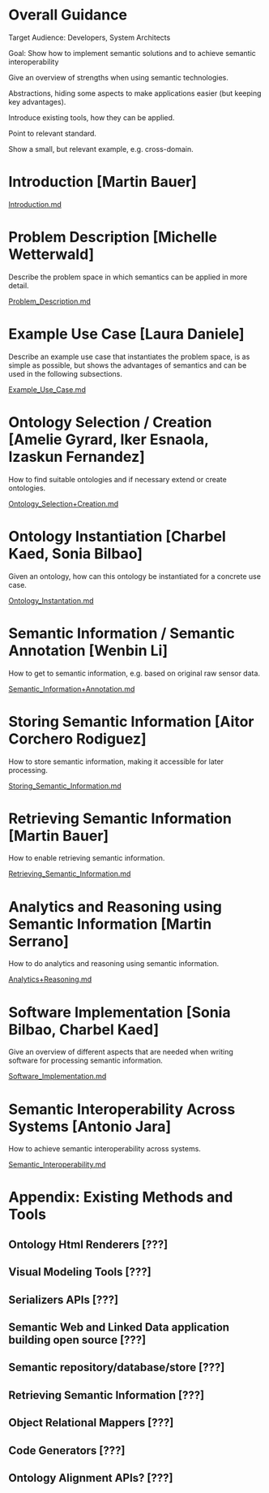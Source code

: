 # Overall Guidance
Target Audience: Developers, System Architects

Goal: Show how to implement semantic solutions and to achieve semantic interoperability

Give an overview of strengths when using semantic technologies.

Abstractions, hiding some aspects to make applications easier (but keeping key advantages).

Introduce existing tools, how they can be applied.

Point to relevant standard.

Show a small, but relevant example, e.g. cross-domain.

# Introduction [Martin Bauer]
[Introduction.md](part2/Introduction.md)

# Problem Description [Michelle Wetterwald]
Describe the problem space in which semantics can be applied in more detail.

[Problem_Description.md](part2/Problem_Description.md)

# Example Use Case [Laura Daniele]
Describe an example use case that instantiates the problem space, is as simple as possible, but shows the advantages of semantics and can be used in the following subsections.

[Example_Use_Case.md](part2/Example_Use_Case.md)

# Ontology Selection / Creation [Amelie Gyrard, Iker Esnaola, Izaskun Fernandez]
How to find suitable ontologies and if necessary extend or create ontologies.

[Ontology_Selection+Creation.md](part2/Ontology_Selection+Creation.md)

# Ontology Instantiation [Charbel Kaed, Sonia Bilbao]
Given an ontology, how can this ontology be instantiated for a concrete use case.

[Ontology_Instantation.md](part2/Ontology_Instantiation.md)

# Semantic Information / Semantic Annotation [Wenbin Li]
How to get to semantic information, e.g. based on original raw sensor data.

[Semantic_Information+Annotation.md](part2/Semantic_Information+Annotation.md)

# Storing Semantic Information [Aitor Corchero Rodiguez]
How to store semantic information, making it accessible for later processing.

[Storing_Semantic_Information.md](part2/Storing_Semantic_Information.md)

# Retrieving Semantic Information [Martin Bauer]
How to enable retrieving semantic information.

[Retrieving_Semantic_Information.md](part2/Retrieving_Semantic_Information.md)

# Analytics and Reasoning using Semantic Information [Martin Serrano]
How to do analytics and reasoning using semantic information.

[Analytics+Reasoning.md](part2/Analytics+Reasoning.md)

# Software Implementation [Sonia Bilbao, Charbel Kaed]
Give an overview of different aspects that are needed when writing software for processing semantic information.

[Software_Implementation.md](part2/Software_Implementation.md)

# Semantic Interoperability Across Systems [Antonio Jara]
How to achieve semantic interoperability across systems.

[Semantic_Interoperability.md](part2/Semantic_Interoperability.md)

# Appendix: Existing Methods and Tools

## Ontology Html Renderers [???]

## Visual Modeling Tools [???]

## Serializers APIs [???]

## Semantic Web and Linked Data application building open source [???]

## Semantic repository/database/store [???]

## Retrieving Semantic Information [???]

## Object Relational Mappers [???]

## Code Generators [???]

## Ontology Alignment APIs? [???]
